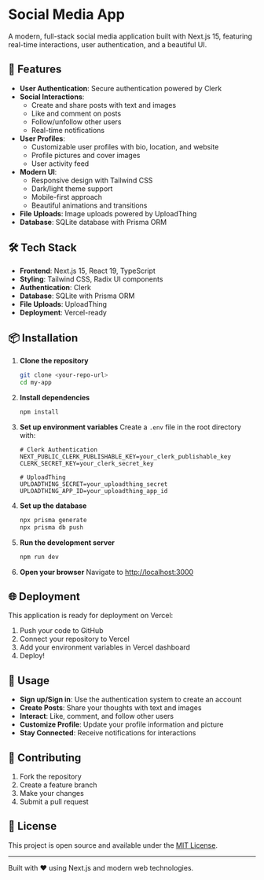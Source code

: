 # Social Media App

A modern, full-stack social media application built with Next.js 15, featuring real-time interactions, user authentication, and a beautiful UI.

## 🚀 Features

- **User Authentication**: Secure authentication powered by Clerk
- **Social Interactions**: 
  - Create and share posts with text and images
  - Like and comment on posts
  - Follow/unfollow other users
  - Real-time notifications
- **User Profiles**: 
  - Customizable user profiles with bio, location, and website
  - Profile pictures and cover images
  - User activity feed
- **Modern UI**: 
  - Responsive design with Tailwind CSS
  - Dark/light theme support
  - Mobile-first approach
  - Beautiful animations and transitions
- **File Uploads**: Image uploads powered by UploadThing
- **Database**: SQLite database with Prisma ORM

## 🛠️ Tech Stack

- **Frontend**: Next.js 15, React 19, TypeScript
- **Styling**: Tailwind CSS, Radix UI components
- **Authentication**: Clerk
- **Database**: SQLite with Prisma ORM
- **File Uploads**: UploadThing
- **Deployment**: Vercel-ready

## 📦 Installation

1. **Clone the repository**
   ```bash
   git clone <your-repo-url>
   cd my-app
   ```

2. **Install dependencies**
   ```bash
   npm install
   ```

3. **Set up environment variables**
   Create a `.env` file in the root directory with:
   ```
   # Clerk Authentication
   NEXT_PUBLIC_CLERK_PUBLISHABLE_KEY=your_clerk_publishable_key
   CLERK_SECRET_KEY=your_clerk_secret_key
   
   # UploadThing
   UPLOADTHING_SECRET=your_uploadthing_secret
   UPLOADTHING_APP_ID=your_uploadthing_app_id
   ```

4. **Set up the database**
   ```bash
   npx prisma generate
   npx prisma db push
   ```

5. **Run the development server**
   ```bash
   npm run dev
   ```

6. **Open your browser**
   Navigate to [http://localhost:3000](http://localhost:3000)

## 🌐 Deployment

This application is ready for deployment on Vercel:

1. Push your code to GitHub
2. Connect your repository to Vercel
3. Add your environment variables in Vercel dashboard
4. Deploy!

## 📱 Usage

- **Sign up/Sign in**: Use the authentication system to create an account
- **Create Posts**: Share your thoughts with text and images
- **Interact**: Like, comment, and follow other users
- **Customize Profile**: Update your profile information and picture
- **Stay Connected**: Receive notifications for interactions

## 🤝 Contributing

1. Fork the repository
2. Create a feature branch
3. Make your changes
4. Submit a pull request

## 📄 License

This project is open source and available under the [MIT License](LICENSE).

---

Built with ❤️ using Next.js and modern web technologies.
